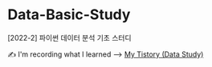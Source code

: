 # Data-Basic-Study

[2022-2] 파이썬 데이터 분석 기초 스터디

✍️ I'm recording what I learned --> <a href="https://5ji-record.tistory.com/category/4%ED%95%99%EA%B8%B0/%EB%8D%B0%EC%9D%B4%ED%84%B0%20%EB%B6%84%EC%84%9D%20%EC%B0%8D%EC%96%B4%EB%A8%B9%EA%B8%B0">My Tistory (Data Study)</a>
